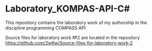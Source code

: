 # Laboratory_KOMPAS-API-C#

This repository contains the laboratory work of my authorship in the discipline programming COMPASS API

Source files for laboratory work №2 are located in the repository https://github.com/2wKw/Source-files-for-laboratory-work-2
